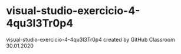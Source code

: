# visual-studio-exercicio-4-4qu3l3Tr0p4
visual-studio-exercicio-4-4qu3l3Tr0p4 created by GitHub Classroom
30.01.2020
